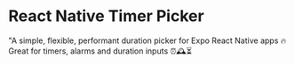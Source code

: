 # React Native Timer Picker
"A simple, flexible, performant duration picker for Expo React Native apps 🔥 Great for timers, alarms and duration inputs ⏰🕰️⏳
